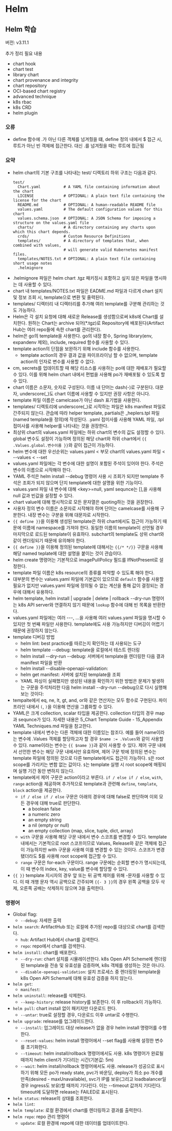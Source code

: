 # Helm
## Helm 학습
버전: v3.11.1

추가 정리 필요 내용

- chart hook
- chart test
- library chart
- chart provenance and integrity
- chart repository
- OCI-based chart registry
- advanced technique
- k8s rbac
- k8s CRD
- helm plugin

### 오류
- define 함수에 .가 아닌 다른 객체를 넘겨줬을 떄, define 정의 내에서 $ 접근 시, 루트가 아닌 빈 객체에 접근한다. 대신 .를 넘겨줬을 때는 루트에 접근됨

### 요약
- helm chart의 기본 구조를 나타내는 test/ 디렉토리 하위 구조는 다음과 같다.
    ```
    test/
      Chart.yaml          # A YAML file containing information about the chart
      LICENSE             # OPTIONAL: A plain text file containing the license for the chart
      README.md           # OPTIONAL: A human-readable README file
      values.yaml         # The default configuration values for this chart
      values.schema.json  # OPTIONAL: A JSON Schema for imposing a structure on the values.yaml file
      charts/             # A directory containing any charts upon which this chart depends.
      crds/               # Custom Resource Definitions
      templates/          # A directory of templates that, when combined with values,
                          # will generate valid Kubernetes manifest files.
      templates/NOTES.txt # OPTIONAL: A plain text file containing short usage notes
      .helmignore
    ```
- .helmignore 파일은 helm chart .tgz 패키징시 포함하고 싶지 않은 파일을 명시하는 데 사용할 수 있다.
- chart 내 templates/NOTES.txt 파일은 EADME.md 파일과 다르게 chart 설치 및 정보 조회 시, template으로 변환 및 줄력된다.
- templates/ 디렉터리 내 디렉터리를 추가해 여러 template를 구분해 관리하는 것도 가능하다.
- Helm은 각 설치 요청에 대해 새로운 Release를 생성함으로써 k8s에 Chart를 설치한다. 원하는 Chart는 archive 되어(*.tgz)로 Repository에 배포된다(Artifact Hub는 여러 repo들에 속한 chart를 관리한다).
- helm은 go의 template을 사용한다. go의 내장 함수, Spring library(env, expandenv 제외), include, required 함수를 사용할 수 있다.
- template action의 단점을 보완하기 위해 include 함수를 사용한다.
    - template action의 경우 결과 값을 파이프라이닝 할 수 없으며, template action의 인자로 변수를 사용할 수 없다.
- cm, secrets를 업데이트할 때 해당 리소스를 사용하는 po에 대한 재배포가 필요할 수 있다. 이를 위해 helm chart 내에서 편법을 사용해 po가 재배포될 수 있도록 할 수 있다.
- chart 이름은 소문자, 숫자로 구성된다. 이름 내 단어는 dash(-)로 구분된다. 대문자, underscore(_)도 chart 이름에 사용할 수 있지만 권장 사항은 아니다.
- template 파일 이름은 camelcase가 아닌 dash 표기법을 사용한다.
- templates/ 디렉토리에 underscore(_)로 시작하는 파일은 k8s manifest 파일로 간주되지 않는다. 관습에 따라 helper template, partials은 _heplers.tpl 파일(named template을 정의)에 작성된다. .yaml 접미사를 사용해 YAML 파일, .tpl 접미사를 사용해 helper를 나타내는 것을 권장한다.
- 최상위 chart의 values.yaml 파일에는 하위 chart의 변수의 값도 설정할 수 있다. global 변수도 설정이 가능하며 정의된 해당 chart와 하위 chart에서 `{{ .Values.global.변수이름 }}`와 같이 접근이 가능하다.
- helm 변수에 대한 우선순위는 values.yaml < 부모 chart의 values.yaml 파일 < --values < --set
- values.yaml 파일에는 각 변수에 대한 설명이 포함된 주석이 있어야 한다. 주석은 변수의 이름으로 시작해야 한다.
- YAML 주석은 helm install --debug 명령어 사용 시 조회가 되지만 template 주석은 조회가 되지 않으며 단지 template에 대한 설명을 위한 기능이다.
- values.yaml 파일 내 변수에 대해 \<key\>=null, yaml sequnce는 [],을 사용해 null 값과 빈값을 설정할 수 있다.
- chart value에 대해 명시적으로 모든 문자열은 quoting하는 것을 권장한다.
- 사용자 정의 변수 이름은 소문자로 시작해야 하며 단어는 camelcase를 사용해 구분한다. 내장 변수는 구분을 위해 대문자로 시작한다.
- `{{ define }}`을 이용해 생성된 template은 하위 chart에서도 접근이 가능하기 때문에 이름에 namespace를 가져야 한다. 동일한 이름의 template이 선언될 경우 마지막으로 로드된 template이 유효하다. subchart의 template도 상위 chart와 같이 렌더링되기 때문에 유의해야 한다.
- `{{ define }}`을 이용해 정의된 template에 대해서는 `{{/* */}}` 구문을 사용해 해당 named teplate에 대한 설명을 붙이는 것이 관습이다.
- helm create 명령어는 기본적으로 imagePullPolicy 필드를 IfNotPresent로 설정한다.
- template 파일 이름은 k8s resource의 종류를 파악할 수 있도록 해야 한다.
- 대부분의 변수는 values.yaml 파일에 기본값이 있으므로 `default` 함수를 사용할 필요가 없지만 values.yaml 파일에 정의될 수 없는 계산을 통해 값이 결정되는 경우에 대해서 유용하다.
- helm template, helm install | upgrade | delete | rollback --dry-run 명령어는 k8s API server와 연결하지 않기 때문에 `lookup` 함수에 대해 빈 목록을 반환한다.
- values.yaml 파일에는 여러 ---, ...을 사용해 여러 values.yaml 파일을 명시할 수 있지만 첫 번째 파일만 사용한다. template에도 사용 가능하지만 디버깅이 어렵기 때문에 권장하지 않는다.
- template 디버깅 방법
    - helm lint: best practice를 따르는지 확인하는 데 사용되는 도구
    - helm template --debug: template을 로컬에서 테스트 렌더링
    - helm install --dry-run --debug: 서버에서 template을 렌더링한 다음 결과 manifest 파일을 반환
    - helm install --disable-openapi-validation:
    - helm get manifest: 서버에 설치된 template을 조회
    - YAML 파싱이 실패했지만 생성된 내용을 확인하기 위한 방법은 문제가 발생하는 구문을 주석처리한 다음 helm install --dry-run --debug으로 다시 실행해보는 것이다:
- tempalte에서 eq, ne, lt, gt, and, or와 같은 연산자는 모두 함수로 구현된다. 파이프라인 내에서 `(`, `)`을 이용해 연산을 그룹화할 수 있다.
- YAML은 크게 collection, scalar 타입을 제공한다. collection 타입의 경우 map과 sequnce가 있다. 자세한 내용은 5_Chart Template Guide - 15_Appendix YAML Techniques.md 파일을 참고한다.
- template 내에서 변수는 다른 객체에 대한 이름있는 참조다. 예를 들어 name이라는 변수에 .Values 객체를 할당하고자 할 경우 `$name := .Values`와 같이 사용할 수 있다. name이라는 변수는 `{{ $name }}`과 같이 사용할 수 있다. 제어 구문 내에서 선언한 변수는 해당 구문 내에서만 유효하며, 제어 구문 밖에 정의된 변수는 template 파일에 정의된 것으로 다른 template에서도 접근이 가능하다. `$`은 root scope를 가리키는 변함 없는 값이다. `$`는 template 실행 시 root scope에 매핑되며 실행 기간 동안 변하지 않는다.
- template에서 제어 구문은 action이라고 부른다. `if / else if / else`, `with`, `range` action을 제공하며 추가적으로 template과 관련해 `define`, `template`, `block` action을 제공한다.
    - `if / else if / else` 구문은 아래의 경우에 대해 false로 판단하며 이외 모든 경우에 대해 true로 판단한다.
        - a boolean false
        - a numeric zero
        - an empty string
        - a nil (empty or null)
        - an empty collection (map, slice, tuple, dict, array)
    - `with` 구문을 사용해 해당 구문 내에서 변수 스코프를 변경할 수 있다. template 내에서는 기본적으로 root 스코프이므로 Values, Release와 같은 객체에 접근이 가능하지만 with 구문을 사용해 이를 변경할 수 있는 것이다. 스코프가 변경됐더라도 $를 사용해 root scope에 접근할 수 있다.
    - `range` 구문은 for-each 구문이다. range 구문에는 순회할 변수가 명시되는데, 이 때 변수의 index, key, value를 변수에 할당할 수 있다.
- `{{ }}` template 지시자의 경우 앞 또는 뒤  공백 제어를 위해 -문자를 사용할 수 있다. 이 때 개행 문자 역시 공백으로 간주되며 `{{- 3 }}`의 경우 왼쪽 공백을 모두 삭제, 오른쪽 공배는 삭제하지 않으며 3을 출력한다.

    
### 명령어
- Global flag:
    - `--debug`: 자세한 출력
- `helm search`: ArtifactHub 또는 로컬에 추가된 repo를 대상으로 chart를 검색한다.
    - `hub`: Artifact Hub에서 chart를 검색한다.
    - `repo`: repo에서 chart를 검색한다.
- `helm install`: chart를 배포한다.
    - `--dry-run`: chart 설치를 시뮬레이션한다. k8s Open API Scheme에 렌더링된 template을 전송 및 유효성을 검증하며, k8s 객체를 생성하는 것은 아니다.
    - `--disable-openapi-validation`: 설치 프로세스 중 렌더링된 template을 k8s Open API Schema에 대해 유효성 검증을 하지 않는다.
- `helm get`:
    - `manifest`:
- `helm uninstall`: release를 삭제한다.
    - `--keep-history`: release history를 보존한다. 이 후 rollback이 가능하다.
- `helm pull`: chart install 없이 패키지만 다운로드 한다.
    - `--untar`: true로 설정할 경우, 다운로드 이후 untar로 수행한다.
- `helm upgrade`: release를 업그레이드한다.
    - `--install`: 업그레이드 대상 release가 없을 경우 helm install 명령어를 수행한다.
    - `--reset-values`: helm install 명령어에서 --set flag를 사용해 설정한 변수를 초기화한다.
    - `--timeout`: helm install/rollback 명령어에서도 사용. k8s 명령어가 완료될 때까지 helm client가 기다리는 시간(기본값: 5m)
    - `--wait`: helm install/rollback 명령어에서도 사용. release가 성공으로 표시하기 위해 모든 po가 ready state, pvc가 바운딩, deploy가 최소 po 개수를 만족(desired - maxUnavailable), svc가 IP를 보유(그리고 loadbalancer일 경우 ingress도 보유)할 때까지 기다린다. 이는 --timeout 값까지 기다린다. timeout에 도달하면 release는 FAILED로 표시된다.
- `helm status`: release의 상태를 조회한다.
- `helm lint`: 
- `helm template`: 로컬 환경에서 chart를 렌더링하고 결과를 출력한다.
- `helm repo`: repo 관리 명령어
    - `update`: 로컬 환경에 repo에 대한 데이터를 업데이트한다.